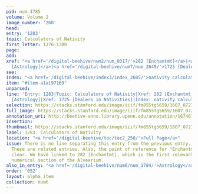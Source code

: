 ```yaml
---
pid: num_1785
volume: Volume 2
image_number: '260'
head:
entry: '1283'
topic: Calculators of Nativity
first_letter: 1276-1300
page:
add:
xref: "<a href='/digital-beehive/num2/num_0317/'>282 [Enchantmt]</a>|<a href='/digital-beehive/num6/num_1995/'>1392
  [Astrology]</a>|<a href='/digital-beehive/num7/num_2649/'>1725 [Dealers in Nativities]</a>"
see:
index: "<a href='/digital-beehive/index3/index_2685/'>nativity calculators of</a>"
item: "#item-a1a197169"
unparsed:
line: 'Entry: 1283|Topic: Calculators of Nativity|Xref: 282 [Enchantmt]|Xref: 1392
  [Astrology]|Xref: 1725 [Dealers in Nativities]|Index: nativity calculators of|#item-a1a197169'
selection: https://stacks.stanford.edu/image/iiif/fm855tg5659/1607_0727/784,2733,2872,600/full/0/default.jpg
full_image: https://stacks.stanford.edu/image/iiif/fm855tg5659/1607_0727/full/full/0/default.jpg
annotation_uri: http://beehive-anno.library.upenn.edu/annotation/1674674880378
insertion:
thumbnail: https://stacks.stanford.edu/image/iiif/fm855tg5659/1607_0727/784,2733,600,180/250,/0/default.jpg
label: 1283. Calculators of Nativity
location: "<a href='/digital-beehive/toc/toc2_250/'>Full Page</a>"
issue: There is no line separating this entry from the previous entry, 1283 [Astrology].
  These are related entries. Also, the point of reference for "Enchantment" is not
  clear. We have linked to 282 [Enchantmt], which is the first relevant entry in the
  numerical section of the Alvearium.
also_in_entry: "<a href='/digital-beehive/num6/num_1784/'>Astrology</a>"
order: '052'
layout: alpha_item
collection: num6
---
```

